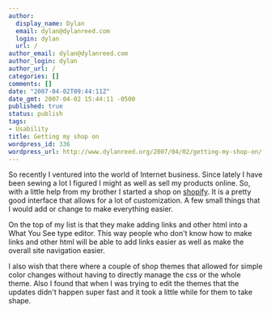 ```yaml
---
author:
  display_name: Dylan
  email: dylan@dylanreed.com
  login: dylan
  url: /
author_email: dylan@dylanreed.com
author_login: dylan
author_url: /
categories: []
comments: []
date: "2007-04-02T09:44:11Z"
date_gmt: 2007-04-02 15:44:11 -0500
published: true
status: publish
tags:
- Usability
title: Getting my shop on
wordpress_id: 336
wordpress_url: http://www.dylanreed.org/2007/04/02/getting-my-shop-on/
---
```


So recently I ventured into the world of Internet business. Since lately I have been sewing a lot I figured I might as well as sell my products online. So, with a little help from my brother I started a shop on [shopify][1]. It is a pretty good interface that allows for a lot of customization. A few small things that I would add or change to make everything easier.

   [1]: http://imadeit.myshopify.com/

On the top of my list is that they make adding links and other html into a What You See type editor. This way people who don't know how to make links and other html will be able to add links easier as well as make the overall site navigation easier.

I also wish that there where a couple of shop themes that allowed for simple color changes without having to directly manage the css or the whole theme. Also I found that when I was trying to edit the themes that the updates didn't happen super fast and it took a little while for them to take shape.
